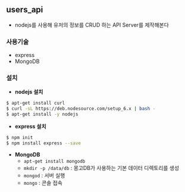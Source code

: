 ## users_api

- nodejs를 사용해 유저의 정보를 CRUD 하는 API Server를 제작해본다

### 사용기술
- express
- MongoDB


### 설치
- **nodejs 설치**
```bash
$ apt-get install curl
$ curl -sL https://deb.nodesource.com/setup_6.x | bash -
$ apt-get install -y nodejs
```

- **express 설치**
```bash
$ npm init
$ npm install express --save
```
- **MongoDB**
  - `apt-get install mongodb`
  - `mkdir -p /data/db` : 몽고DB가 사용하는 기본 데이터 디렉토리를 생성 
  - `mongod` : 서버 실행
  - `mongo` : 콘솔 접속